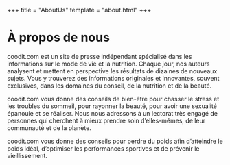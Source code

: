 +++
title = "AboutUs"
template = "about.html"
+++

# À propos de nous

coodit.com est un site de presse indépendant spécialisé dans les informations sur le mode de vie et la nutrition. Chaque jour, nos auteurs analysent et mettent en perspective les résultats de dizaines de nouveaux sujets. Vous y trouverez des informations originales et innovantes, souvent exclusives, dans les domaines du conseil, de la nutrition et de la beauté.

coodit.com vous donne des conseils de bien-être pour chasser le stress et les troubles du sommeil, pour rayonner la beauté, pour avoir une sexualité épanouie et se réaliser. Nous nous adressons à un lectorat très engagé de personnes qui cherchent à mieux prendre soin d’elles-mêmes, de leur communauté et de la planète.

coodit.com vous donne des conseils pour perdre du poids afin d’atteindre le poids idéal, d’optimiser les performances sportives et de prévenir le vieillissement.
